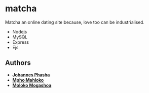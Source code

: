 # matcha
<p>Matcha an online dating site because, love too can be industrialised.</p>
<p>
    <ul>
        <li>Nodejs</li>
        <li>MySQL</li>
        <li>Express</li>
        <li>Ejs</li>
</ul>
</p>

## Authors
- **[Johannes Phasha](https://github.com/jphasha)**
- **[Mpho Mahloko](https://github.com/mahloko)**
- **[Moloko Mogashoa](https://github.com/momogash)**
